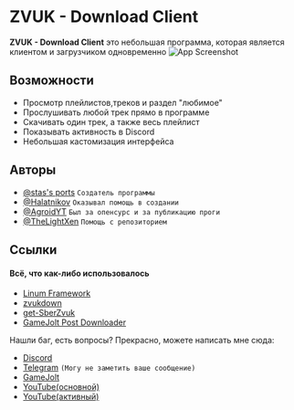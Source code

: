 # ZVUK - Download Client

**ZVUK - Download Client** это небольшая программа, которая является клиентом и загрузчиком одновременно
![App Screenshot](https://cdn.discordapp.com/attachments/856267195893153833/1180134139937169438/image.png)
## Возможности

- Просмотр плейлистов,треков и раздел "любимое"
- Прослушивать любой трек прямо в программе
- Скачивать один трек, а также весь плейлист
- Показывать активность в Discord
- Небольшая кастомизация интерфейса

## Авторы

- [@stas's ports](https://gamejolt.com/@stas_ports) `Создатель программы`
- [@Halatnikov](https://gamejolt.com/@Halatnikov)  `Оказывал помощь в создании`
- [@AgroidYT](https://gamejolt.com/@AgroidYT)  `Был за опенсурс и за публикацию проги`
- [@TheLightXen](https://gamejolt.com/@everypony)  `Помощь с репозиторием`


## Ссылки
#### Всё, что как-либо использовалось
- [Linum Framework](https://gamejolt.com/games/linum-framework/513673) 
- [zvukdown](https://github.com/megapro17/zvukdown) 
- [get-SberZvuk](https://github.com/lis1991/get-SberZvuk) 
- [GameJolt Post Downloader](https://gitlab.com/TheStazik/gamejolt-post-downloader) 

Нашли баг, есть вопросы? Прекрасно, можете написать мне сюда:
- [Discord](https://discordapp.com/users/856243776863731723/)
- [Telegram](https://t.me/SpyDillon)  `(Могу не заметить ваше сообщение)`
- [GameJolt](https://gamejolt.com/@stas_ports)
- [YouTube(основной)](https://www.youtube.com/channel/UC1vIRUxLINoL7pMIqIh-PkQ)
- [YouTube(активный)](https://www.youtube.com/channel/UCTv-MiXXyeDFNOjIO_-mhwA)